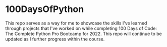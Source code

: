 # 100DaysOfPython
This repo serves as a way for me to showcase the skills I've learned through projects that I've worked on while completing 100 Days of Code: The Complete Python Pro Bootcamp for 2022. This repo will continue to be updated as I further progress within the course.
